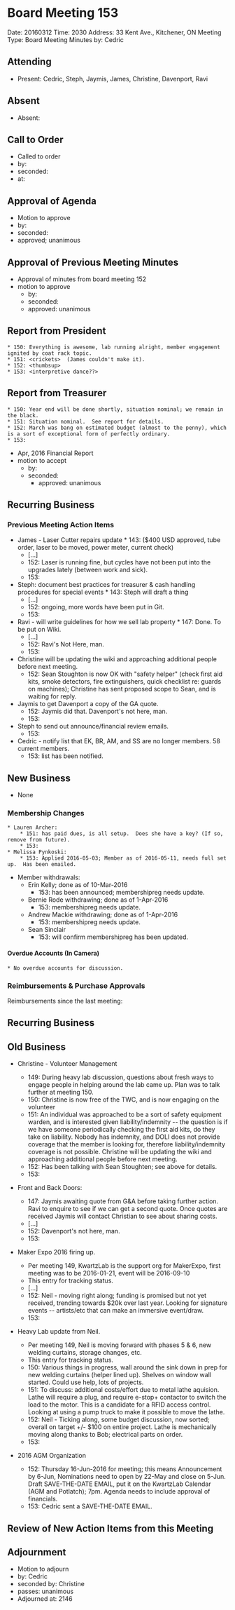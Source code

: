 # Board Meeting 153

Date: 20160312
Time: 2030
Address: 33 Kent Ave., Kitchener, ON
Meeting Type: Board Meeting
Minutes by: Cedric

## Attending
* Present: Cedric, Steph, Jaymis, James, Christine, Davenport, Ravi

## Absent
* Absent: 

## Call to Order
* Called to order
 * by: 
 * seconded: 
 * at: 

## Approval of Agenda
* Motion to approve
 * by: 
 * seconded: 
 * approved; unanimous

## Approval of Previous Meeting Minutes
* Approval of minutes from board meeting 152
 * motion to approve
     * by: 
     * seconded: 
     * approved: unanimous

## Report from President
	* 150: Everything is awesome, lab running alright, member engagement ignited by coat rack topic.
	* 151: <crickets>  (James couldn't make it).
	* 152: <thumbsup>
	* 153: <interpretive dance??>

## Report from Treasurer
	* 150: Year end will be done shortly, situation nominal; we remain in the black.
	* 151: Situation nominal.  See report for details.
	* 152: March was bang on estimated budget (almost to the penny), which is a sort of exceptional form of perfectly ordinary.
	* 153: 

* Apr, 2016 Financial Report
 * motion to accept
     * by: 
     * seconded: 
        * approved: unanimous

## Recurring Business

### Previous Meeting Action Items
* James - Laser Cutter repairs update
        * 143: ($400 USD approved, tube order, laser to be moved, power meter, current check)
	* [...]
	* 152: Laser is running fine, but cycles have not been put into the upgrades lately (between work and sick).
	* 153:
* Steph: document best practices for treasurer & cash handling procedures for special events
        * 143: Steph will draft a thing
	* [...]
	* 152: ongoing, more words have been put in Git.
	* 153:
* Ravi - will write guidelines for how we sell lab property
        * 147: Done. To be put on Wiki.
	* [...]
	* 152: Ravi's Not Here, man.
	* 153: 
* Christine will be updating the wiki and approaching additional people before next meeting.
	* 152: Sean Stoughton is now OK with "safety helper" (check first aid kits, smoke detectors, fire extinguishers, quick checklist re: guards on machines); Christine has sent proposed scope to Sean, and is waiting for reply.
* Jaymis to get Davenport a copy of the GA quote.
	* 152: Jaymis did that. Davenport's not here, man.
	* 153:
* Steph to send out announce/financial review emails.
	* 153:
* Cedric - notify list that EK, BR, AM, and SS are no longer members.  58 current members.
	* 153: list has been notified.

## New Business
* None

### Membership Changes 
	* Lauren Archer: 
		* 151: has paid dues, is all setup.  Does she have a key? (If so, remove from future).
		* 153:
	* Melissa Pynkoski:
		* 153: Applied 2016-05-03; Member as of 2016-05-11, needs full set up.  Has been emailed.
* Member withdrawals:
	* Erin Kelly; done as of 10-Mar-2016
		* 153: has been announced; membershipreg needs update.
	* Bernie Rode withdrawing; done as of 1-Apr-2016
		* 153: membershipreg needs update.
  	* Andrew Mackie withdrawing; done as of 1-Apr-2016
		* 153: membershipreg needs update.
	* Sean Sinclair
		* 153: will confirm membershipreg has been updated.

#### Overdue Accounts (In Camera)
	* No overdue accounts for discussion.

### Reimbursements & Purchase Approvals
Reimbursements since the last meeting:

## Recurring Business

## Old Business
* Christine - Volunteer Management
	* 149: During heavy lab discussion, questions about fresh ways to engage people in helping around the lab came up.  Plan was to talk further at meeting 150.
	* 150: Christine is now free of the TWC, and is now engaging on the volunteer
	* 151: An individual was approached to be a sort of safety equipment warden, and is interested given liability/indemnity -- the question is if we have someone periodically checking  the first aid kits, do they take on liability.  Nobody has indemnity, and DOLI does not provide coverage that the member is looking for, therefore liability/indemnity coverage is not possible.  Christine will be updating the wiki and approaching additional people before next meeting.
	* 152: Has been talking with Sean Stoughten; see above for details.
	* 153: 

* Front and Back Doors:
	* 147: Jaymis awaiting quote from G&A before taking further action. Ravi to enquire to see if we can get a second quote. Once quotes are received Jaymis will contact Christian to see about sharing costs. 
	* [...]
	* 152: Davenport's not here, man.
	* 153:
* Maker Expo 2016 firing up.
	* Per meeting 149, KwartzLab is the support org for MakerExpo, first meeting was to be 2016-01-21, event will be 2016-09-10
	* This entry for tracking status.
	* [...]
	* 152: Neil - moving right along; funding is promised but not yet received, trending towards $20k over last year.  Looking for signature events -- artists/etc that can make an immersive event/draw.  
	* 153:
* Heavy Lab update from Neil.
	* Per meeting 149, Neil is moving forward with phases 5 & 6, new welding curtains, storage changes, etc.
	* This entry for tracking status.
	* 150: Various things in progress, wall around the sink down in prep for new welding curtains (helper lined up).  Shelves on window wall started.  Could use help, lots of projects.
	* 151: To discuss: additional costs/effort due to metal lathe aquision.  Lathe will require a plug, and require e-stop+ contactor to switch the load to the motor.  This is a candidate for a RFID access control.  Looking at using a pump truck to make it possible to move the lathe.
	* 152: Neil - Ticking along, some budget discussion, now sorted; overall on target +/- $100 on entire project.  Lathe is mechanically moving along thanks to Bob; electrical parts on order.  
	* 153: 
* 2016 AGM Organization
	* 152: Thursday 16-Jun-2016 for meeting; this means Announcement by 6-Jun, Nominations need to open by 22-May and close on 5-Jun.  Draft SAVE-THE-DATE EMAIL, put it on the KwartzLab Calendar (AGM and Potlatch); 7pm.  Agenda needs to include approval of financials.
	* 153: Cedric sent a SAVE-THE-DATE EMAIL.

## Review of New Action Items from this Meeting

## Adjournment
* Motion to adjourn
 * by: Cedric
 * seconded by: Christine
 * passes: unanimous 
* Adjourned at: 2146
